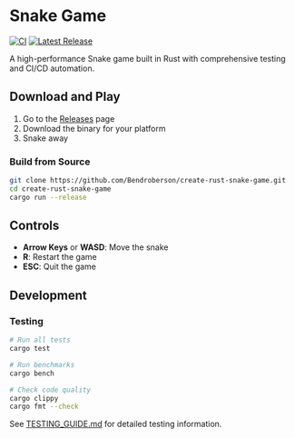 # Snake Game

[![CI](https://github.com/Bendroberson/create-rust-snake-game/workflows/CI/badge.svg)](https://github.com/Bendroberson/create-rust-snake-game/actions)
[![Latest Release](https://img.shields.io/github/v/release/Bendroberson/create-rust-snake-game)](https://github.com/Bendroberson/create-rust-snake-game/releases)

A high-performance Snake game built in Rust with comprehensive testing and CI/CD automation.

## Download and Play

1. Go to the [Releases](https://github.com/Bendroberson/create-rust-snake-game/releases) page
2. Download the binary for your platform
3. Snake away

### Build from Source

```bash
git clone https://github.com/Bendroberson/create-rust-snake-game.git
cd create-rust-snake-game
cargo run --release
```

## Controls

- **Arrow Keys** or **WASD**: Move the snake
- **R**: Restart the game
- **ESC**: Quit the game

## Development

### Testing

```bash
# Run all tests
cargo test

# Run benchmarks
cargo bench

# Check code quality
cargo clippy
cargo fmt --check
```

See [TESTING_GUIDE.md](TESTING_GUIDE.md) for detailed testing information.
